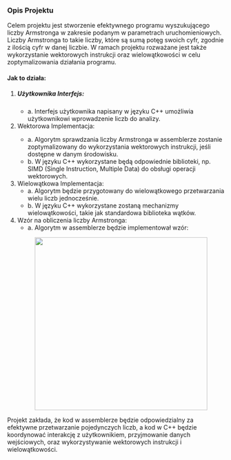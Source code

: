 <h3>Opis Projektu</h3>
<p>Celem projektu jest stworzenie efektywnego programu wyszukującego liczby Armstronga w zakresie podanym w parametrach uruchomieniowych. Liczby Armstronga to takie liczby, które są sumą potęg swoich cyfr, zgodnie z ilością cyfr w danej liczbie. W ramach projektu rozważane jest także wykorzystanie wektorowych instrukcji oraz wielowątkowości w celu zoptymalizowania działania programu.</p>
<h4>Jak to działa:</h4>
<ol>
	<li><h5>Użytkownika Interfejs:</h5>
		<ul>
			<li>a. Interfejs użytkownika napisany w języku C++ umożliwia użytkownikowi wprowadzenie liczb do 			analizy.</li>
		</ul>
	</li>
<li>Wektorowa Implementacja:</li>
<ul>
<li>a. Algorytm sprawdzania liczby Armstronga w assemblerze zostanie zoptymalizowany do wykorzystania wektorowych instrukcji, jeśli dostępne w danym środowisku.</li>
<li>b. W języku C++ wykorzystane będą odpowiednie biblioteki, np. SIMD (Single Instruction, Multiple Data) do obsługi operacji wektorowych.</li>
</ul>
</li>
<li>Wielowątkowa Implementacja:
<ul>
<li>a. Algorytm będzie przygotowany do wielowątkowego przetwarzania wielu liczb jednocześnie.</li>
<li>b. W języku C++ wykorzystane zostaną mechanizmy wielowątkowości, takie jak standardowa biblioteka wątków.
</li>
</ul>
</li>
<li>Wzór na obliczenia liczby Armstronga:
<ul>
<li>a. Algorytm w assemblerze będzie implementował wzór:</li>
</ul>
</li>
<p align="center">
<img src="https://prepinstadotcom.s3.ap-south-1.amazonaws.com/wp-content/uploads/2022/01/Armstrong-Number-in-C-1024x1024.png" width=400px height=400px>
</p>
</ol>

<p>Projekt zakłada, że kod w assemblerze będzie odpowiedzialny za efektywne przetwarzanie pojedynczych liczb, a kod w C++ będzie koordynować interakcję z użytkownikiem, przyjmowanie danych wejściowych, oraz wykorzystywanie wektorowych instrukcji i wielowątkowości.</p>